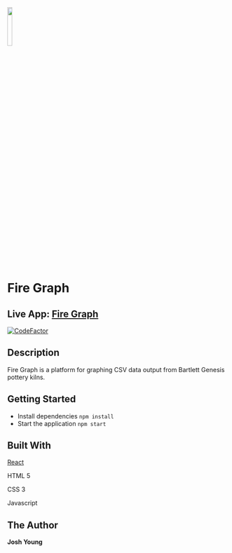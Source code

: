 <img src="https://www.fire-graph.com/assets/firing-graph-logo.svg" width="15%">

# Fire Graph

## Live App: [Fire Graph](https://fire-graph.com)

[![CodeFactor](https://www.codefactor.io/repository/github/joshuaayoung/firegraph-by-jay/badge)](https://www.codefactor.io/repository/github/joshuaayoung/firegraph-by-jay)

## Description

Fire Graph is a platform for graphing CSV data output from Bartlett Genesis pottery kilns.

## Getting Started

- Install dependencies `npm install`
- Start the application `npm start`

## Built With

[React](https://reactjs.org/)

HTML 5

CSS 3

Javascript

## The Author

**Josh Young**